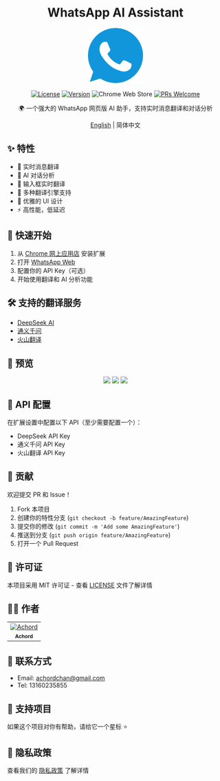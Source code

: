 <div align="center">

# WhatsApp AI Assistant

<img src="images/icon.svg" width="128" height="128" alt="WhatsApp AI Assistant Logo">

[![License](https://img.shields.io/badge/license-MIT-blue.svg)](LICENSE)
[![Version](https://img.shields.io/badge/version-1.0.0-green.svg)](https://github.com/Achordchan/WA-AI-chrome/releases)
![Chrome Web Store](https://img.shields.io/chrome-web-store/rating/pending)
[![PRs Welcome](https://img.shields.io/badge/PRs-welcome-brightgreen.svg)](https://github.com/Achordchan/WA-AI-chrome/pulls)

🌍 一个强大的 WhatsApp 网页版 AI 助手，支持实时消息翻译和对话分析

[English](./README_EN.md) | 简体中文

</div>

## ✨ 特性

- 🎯 实时消息翻译
- 🤖 AI 对话分析
- 💬 输入框实时翻译
- 🔄 多种翻译引擎支持
- 🎨 优雅的 UI 设计
- ⚡ 高性能，低延迟

## 🚀 快速开始

1. 从 [Chrome 网上应用店](https://chrome.google.com/webstore/pending) 安装扩展
2. 打开 [WhatsApp Web](https://web.whatsapp.com/)
3. 配置你的 API Key（可选）
4. 开始使用翻译和 AI 分析功能

## 🛠️ 支持的翻译服务

- [DeepSeek AI](https://deepseek.com/)
- [通义千问](https://tongyi.aliyun.com/)
- [火山翻译](https://translate.volcengine.com/)

## 📸 预览

<div align="center">
<img src="screenshots/preview1.png" width="280">
<img src="screenshots/preview2.png" width="280">
<img src="screenshots/preview3.png" width="280">
</div>

## 🔑 API 配置

在扩展设置中配置以下 API（至少需要配置一个）：

- DeepSeek API Key
- 通义千问 API Key
- 火山翻译 API Key

## 🤝 贡献

欢迎提交 PR 和 Issue！

1. Fork 本项目
2. 创建你的特性分支 (`git checkout -b feature/AmazingFeature`)
3. 提交你的修改 (`git commit -m 'Add some AmazingFeature'`)
4. 推送到分支 (`git push origin feature/AmazingFeature`)
5. 打开一个 Pull Request

## 📝 许可证

本项目采用 MIT 许可证 - 查看 [LICENSE](LICENSE) 文件了解详情

## 👨‍💻 作者

<table>
  <tr>
    <td align="center">
      <a href="https://github.com/Achordchan">
        <img src="https://avatars.githubusercontent.com/u/179492542?v=4" width="100px;" alt="Achord"/>
        <br />
        <sub><b>Achord</b></sub>
      </a>
    </td>
  </tr>
</table>

## 📮 联系方式

- Email: achordchan@gmail.com
- Tel: 13160235855

## 🌟 支持项目

如果这个项目对你有帮助，请给它一个星标 ⭐️

## 📜 隐私政策

查看我们的 [隐私政策](PrivacyPolicy.html) 了解详情 
